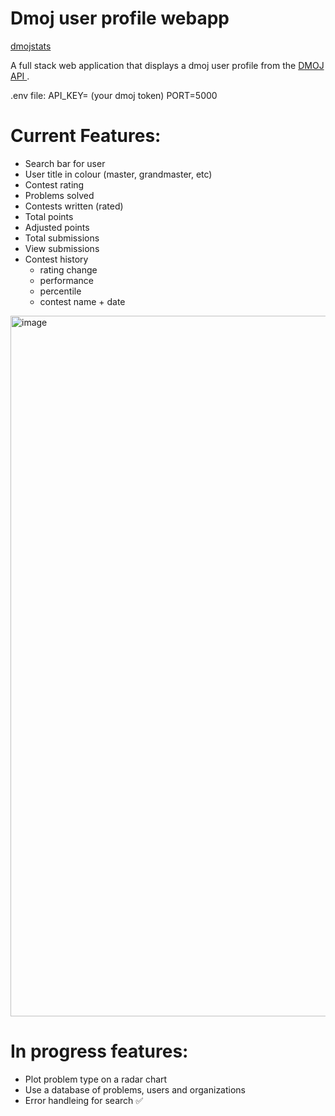 # Dmoj user profile webapp 

<a href = "https://dmojstats.herokuapp.com/" target = "_blank"> dmojstats </a>

A full stack web application that displays a dmoj user profile from the <a href = "https://docs.dmoj.ca/#/site/api" target = "_blank">DMOJ API </a>.

.env file: 
API_KEY= (your dmoj token)
PORT=5000


# Current Features:
- Search bar for user  
- User title in colour (master, grandmaster, etc)  
- Contest rating  
- Problems solved  
- Contests written (rated)  
- Total points  
- Adjusted points  
- Total submissions  
- View submissions  
- Contest history  
    - rating change  
    - performance  
    - percentile  
    - contest name + date  
  
<img width="1121" alt="image" src="https://user-images.githubusercontent.com/51672429/210898657-21304834-d0b4-4fe2-a1c9-0d7c6fee95cd.png">




# In progress features:
- Plot problem type on a radar chart  
- Use a database of problems, users and organizations  
- Error handleing for search ✅
